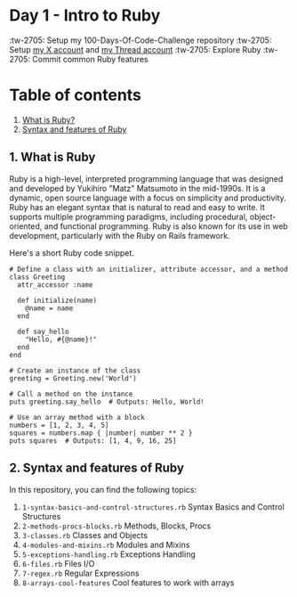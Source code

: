 # Day 1 - Intro to Ruby

:tw-2705: Setup my 100-Days-Of-Code-Challenge repository
:tw-2705: Setup [my X account](https://twitter.com/__gianluc4) and [my Thread account](https://www.threads.net/__gianluc4)
:tw-2705: Explore Ruby
:tw-2705: Commit common Ruby features

# Table of contents
1. [What is Ruby?](#1-what-is-ruby)
2. [Syntax and features of Ruby](#2-syntax-and-features-of-ruby)

## 1. What is Ruby
Ruby is a high-level, interpreted programming language that was designed and developed by Yukihiro "Matz" Matsumoto in the mid-1990s. It is a dynamic, open source language with a focus on simplicity and productivity. Ruby has an elegant syntax that is natural to read and easy to write. It supports multiple programming paradigms, including procedural, object-oriented, and functional programming. Ruby is also known for its use in web development, particularly with the Ruby on Rails framework.

Here's a short Ruby code snippet.

```
# Define a class with an initializer, attribute accessor, and a method
class Greeting
  attr_accessor :name

  def initialize(name)
    @name = name
  end

  def say_hello
    "Hello, #{@name}!"
  end
end

# Create an instance of the class
greeting = Greeting.new('World')

# Call a method on the instance
puts greeting.say_hello  # Outputs: Hello, World!

# Use an array method with a block
numbers = [1, 2, 3, 4, 5]
squares = numbers.map { |number| number ** 2 }
puts squares  # Outputs: [1, 4, 9, 16, 25]
```

## 2. Syntax and features of Ruby
In this repository, you can find the following topics:
1. `1-syntax-basics-and-control-structures.rb` Syntax Basics and Control Structures
2. `2-methods-procs-blocks.rb` Methods, Blocks, Procs
3. `3-classes.rb` Classes and Objects
4. `4-modules-and-mixins.rb` Modules and Mixins
5. `5-exceptions-handling.rb` Exceptions Handling
6. `6-files.rb` Files I/O 
7. `7-regex.rb` Regular Expressions
8. `8-arrays-cool-features` Cool features to work with arrays